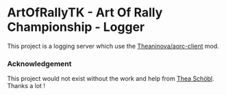 # ArtOfRallyTK - Art Of Rally Championship - Logger

This project is a logging server which use the
[Theaninova/aorc-client](https://github.com/Theaninova/aorc-client) mod.

### Acknowledgement

This project would not exist without the work and help from
[Thea Schöbl](https://github.com/Theaninova).  
Thanks a lot !
